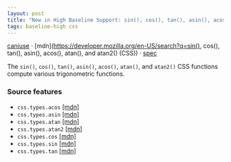 ```yaml
---
layout: post
title: "New in High Baseline Support: sin(), cos(), tan(), asin(), acos(), atan(), and atan2() (CSS)"
tags: baseline-high css
---
```


[caniuse](https://caniuse.com/?search=trig-functions) · [mdn](https://developer.mozilla.org/en-US/search?q=sin(), cos(), tan(), asin(), acos(), atan(), and atan2() (CSS)) · [spec](https://drafts.csswg.org/css-values-4/#trig-funcs)

The `sin()`, `cos()`, `tan()`, `asin()`, `acos()`, `atan()`, and `atan2()` CSS functions compute various trigonometric functions.

### Source features

- ``css.types.acos`` [[mdn]](https://developer.mozilla.org/en-US/search?q=css.types.acos)
- ``css.types.asin`` [[mdn]](https://developer.mozilla.org/en-US/search?q=css.types.asin)
- ``css.types.atan`` [[mdn]](https://developer.mozilla.org/en-US/search?q=css.types.atan)
- ``css.types.atan2`` [[mdn]](https://developer.mozilla.org/en-US/search?q=css.types.atan2)
- ``css.types.cos`` [[mdn]](https://developer.mozilla.org/en-US/search?q=css.types.cos)
- ``css.types.sin`` [[mdn]](https://developer.mozilla.org/en-US/search?q=css.types.sin)
- ``css.types.tan`` [[mdn]](https://developer.mozilla.org/en-US/search?q=css.types.tan)
